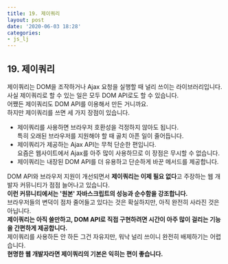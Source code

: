 ```yaml
---
title: 19. 제이쿼리
layout: post
date: '2020-06-03 18:28'
categories:
- js_lj
---
```


## 19. 제이쿼리

제이쿼리는 DOM을 조작하거나 Ajax 요청을 실행할 때 널리 쓰이는 라이브러리입니다.  
사실 제이쿼리로 할 수 있는 일은 모두 DOM API로도 할 수 있습니다.  
어쨌든 제이쿼리도 DOM API를 이용해서 만든 거니까요.  
하지만 제이쿼리를 쓰면 세 가지 장점이 있습니다.

* 제이쿼리를 사용하면 브라우저 호환성을 걱정하지 않아도 됩니다.  
  특히 오래된 브라우저를 지원해야 할 때 골치 아픈 일이 줄어듭니다.
* 제이쿼리가 제공하는 Ajax API는 무척 단순한 편입니다.  
  요즘은 웹사이트에서 Ajax를 아주 많이 사용하므로 이 장점은 무시할 수 없습니다.
* 제이쿼리는 내장된 DOM API를 더 유용하고 단순하게 바꾼 메서드를 제공합니다.

DOM API와 브라우저 지원이 개선되면서 **제이쿼리는 이제 필요 없다**고 주장하는 웹 개발자 커뮤니티가 점점 늘어나고 있습니다.  
**이런 커뮤니티에서는 '원본' 자바스크립트의 성능과 순수함을 강조합니다.**  
브라우저들의 변덕이 점차 줄어들고 있다는 것은 확실하지만, 아직 완전히 사라진 것은 아닙니다.  
**제이쿼리는 아직 쓸만하고, DOM API로 직접 구현하려면 시간이 아주 많이 걸리는 기능을 간편하게 제공합니다.**  
제이쿼리를 사용하든 안 하든 그건 자유지만, 워낙 널리 쓰이니 완전히 배제하기는 어렵습니다.  
**현명한 웹 개발자라면 제이쿼리의 기본은 익히는 편이 좋습니다.**
